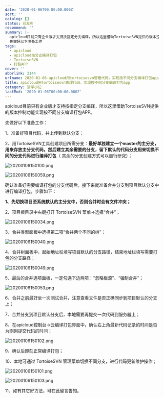 ```yaml
---
date: '2020-01-06T00:00:00.000Z'
sort: ''
catalog: []
status: 已发布
recommend: ''
summary: |-
  apicloud目前只有企业版才支持按指定分支编译，所以这里借助TortoiseSVN提供的版本控制功能实现按不同分支编译打包APP。
  先做好以下准备工作
tags:
  - apicloud
  - apicloud按分支编译打包
  - TortoiseSVN
  - 打包APP
cover: ''
abbrlink: 2144
urlname: 2020-01-06-apicloud用tortoisesvn管理代码，实现按不同分支编译打包app
title: apicloud用tortoisesvn管理代码，实现按不同分支编译打包app
category: 清学小记
lastMod: '2020-01-06T00:00:00.000Z'
---
```


apicloud目前只有企业版才支持按指定分支编译，所以这里借助TortoiseSVN提供的版本控制功能实现按不同分支编译打包APP。


先做好以下准备工作：


1、准备好项目代码，并上传到默认分支；


2、用TortoiseSVN工具创建项目所需分支：**最好单独建立一个master的主分支，用来存放主分支代码，然后建立其余需要的分支，留下默认的代码分支用来切换不同的分支代码进行编译打包**（ 其余的分支创建方式可以自行研究）；


![20200106150100.png](http://image.bmqy.net/upload/20200106150100.png)


![20200106150059.png](http://image.bmqy.net/upload/20200106150059.png)


确认准备好需要编译打包的分支代码后，接下来就准备合并分支到项目默认分支中进行编译打包，步骤如下：


**1、先切换项目至系统默认的主分支中，否则合并时会有文件冲突；**


2、项目根目录中右键打开 TortoiseSVN 菜单→选择“合并”；


![20200106150034.png](http://image.bmqy.net/upload/20200106150034.png)


3、合并类型面板中选择第二项“合并两个不同的树”；


![20200106150040.png](http://image.bmqy.net/upload/20200106150040.png)


4、合并树面板中，起始地址栏填写项目默认的分支路径，结束地址栏填写需要打包的分支路径；


![20200106150049.png](http://image.bmqy.net/upload/20200106150049.png)


5、最后的合并选项面板，一定勾选下边两项：“忽略根源”、“强制合并”；


![20200106150053.png](http://image.bmqy.net/upload/20200106150053.png)


6、合并之前最好坐一次测试合并，注意查看文件是否正确同步到项目默认的分支上；


7、合并分支到项目默认分支后，本地需要再提交一次代码到服务器上；


8、在apicloud控制台→云编译打包界面中，确认右上角最新代码记录的时间是否为刚刚提交代码的时间；


![20200106150102.png](http://image.bmqy.net/upload/20200106150102.png)


9、确认后即刻正常编译打包；


10、本地可通过 TortoiseSVN 管理菜单切换不同分支，进行代码更新维护操作；


![20200106150101.png](http://image.bmqy.net/upload/20200106150101.png)


![20200106150103.png](http://image.bmqy.net/upload/20200106150103.png)


11、如有其它好方法，可在此留言告知。

